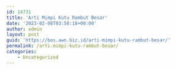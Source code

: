 ```yaml
---
id: 14731
title: 'Arti Mimpi Kutu Rambut Besar'
date: '2023-02-08T03:58:18+00:00'
author: admin
layout: post
guid: 'https://bos.awn.biz.id/arti-mimpi-kutu-rambut-besar/'
permalink: /arti-mimpi-kutu-rambut-besar/
categories:
    - Uncategorized
---
```


